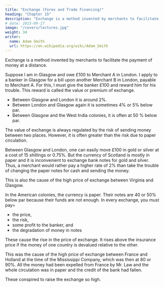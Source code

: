 ```yaml
---
title: "Exchange (Forex and Trade Financing)"
heading: "Chapter 15"
description: "Exchange is a method invented by merchants to facilitate the payment of money at a distance"
# date: 2015-09-17
image: "/covers/lectures.jpg"
weight: 34
writer:
  name: Adam Smith
  url: https://en.wikipedia.org/wiki/Adam_Smith
---
```



Exchange is a method invented by merchants to facilitate the payment of money at a distance.

Suppose I am in Glasgow and owe £100 to Merchant A in London. I apply to a banker in Glasgow for a bill upon another Merchant B in London, payable to Merchant A. For this, I must give the banker £100 and reward him for his trouble. This reward is called the value or premium of exchange.
- Between Glasgow and London it is around 2%.
- Between London and Glasgow again it is sometimes 4% or 5% below par.
- Between Glasgow and the West India colonies, it is often at 50 % below par.

The value of exchange is always regulated by the risk of sending money between two places. However, it is often greater than the risk due to paper circulation.

Between Glasgow and London, one can easily move £100 in gold or silver at a cost of 15 shillings or 0.75%. But the currency of Scotland is mostly in paper and it is inconvenient to exchange bank notes for gold and silver. Thus, a merchant would rather pay a higher rate of 2% than take the trouble of changing the paper notes for cash and sending the money.

This is also the cause of the high price of exchange between Virginia and Glasgow. 

In the American colonies, the currency is paper. Their notes are 40 or 50% below par because their funds are not enough. In every exchange, you must pay= 
- the price,
- the risk,
- some profit to the banker, and
- the degradation of money in notes

These cause the rise in the price of exchange. It rises above the insurance price if the money of one country is devalued relative to the other.

This was the cause of the high price of exchange between France and Holland at the time of the Mississippi Company, which was then at 80 or 90%. All the money had been expelled from France by Mr. Law and the whole circulation was in paper and the credit of the bank had fallen.

These conspired to raise the exchange so high.
